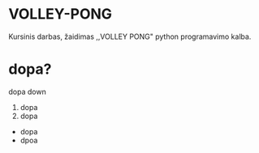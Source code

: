 # VOLLEY-PONG
Kursinis darbas, žaidimas ,,VOLLEY PONG" python programavimo kalba.

# dopa?

dopa down

1. dopa
2. dopa

* dopa
* dpoa
